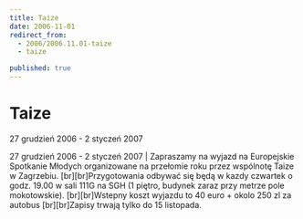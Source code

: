 ```yaml
---
title: Taize
date: 2006-11-01
redirect_from: 
  - 2006/2006.11.01-taize
  - taize

published: true
---
```




# Taize

<time>27 grudzień 2006 - 2 styczeń 2007</time>


27 grudzień 2006 - 2 styczeń 2007 | Zapraszamy na wyjazd na Europejskie Spotkanie Młodych organizowane na przełomie roku przez wspólnotę Taize w Zagrzebiu. [br][br]Przygotowania odbywać się będą w kazdy czwartek o godz. 19.00 w sali 111G na SGH (1 piętro, budynek zaraz przy metrze pole mokotowskie). [br][br]Wstepny koszt wyjazdu to 40 euro + okolo 250 zl za autobus [br][br]Zapisy trwają tylko do 15 listopada.


<!--CONTENT FROM OLD SERVER (jos before 2013): 27 grudzień 2006 - 2 styczeń 2007 | Zapraszamy na wyjazd na Europejskie Spotkanie Młodych organizowane na przełomie roku przez wspólnotę Taize w Zagrzebiu. [br][br]Przygotowania odbywać się będą w kazdy czwartek o godz. 19.00 w sali 111G na SGH (1 piętro, budynek zaraz przy metrze pole mokotowskie). [br][br]Wstepny koszt wyjazdu to 40 euro + okolo 250 zl za autobus [br][br]Zapisy trwają tylko do 15 listopada. [br][br]Kontakt: Piotr Strus [mail%n%hush@vp.pl], 696895451 [br]
-->

<!--{{json:{"created_date":"2006-11-01 14:28:31","publish_down":"0000-00-00 00:00:00","id":"404"}}}-->